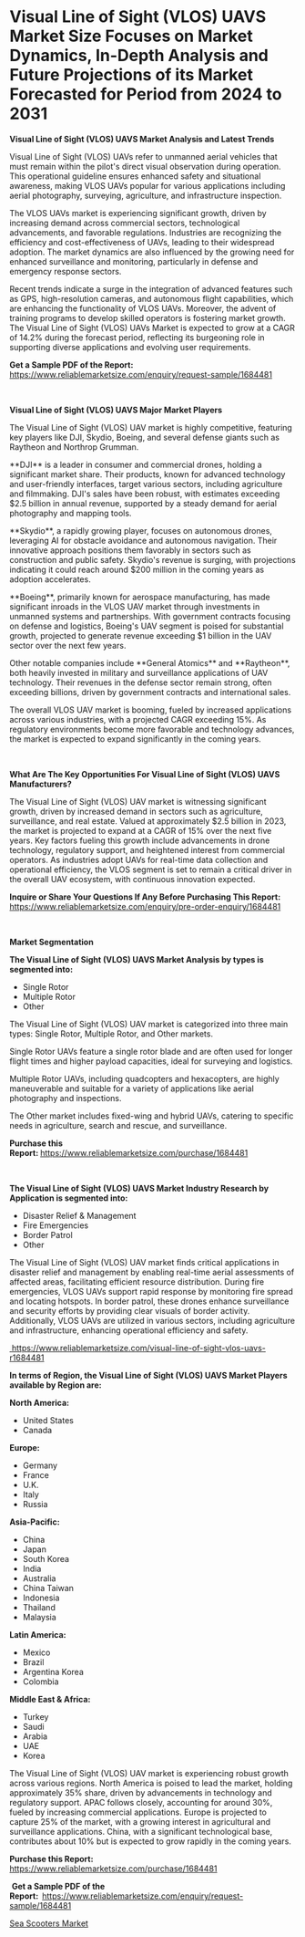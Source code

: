 <p><h1>Visual Line of Sight (VLOS) UAVS Market Size Focuses on Market Dynamics, In-Depth Analysis and Future Projections of its Market Forecasted for Period from 2024 to 2031</h1></p><p><strong>Visual Line of Sight (VLOS) UAVS Market Analysis and Latest Trends</strong></p>
<p><p>Visual Line of Sight (VLOS) UAVs refer to unmanned aerial vehicles that must remain within the pilot's direct visual observation during operation. This operational guideline ensures enhanced safety and situational awareness, making VLOS UAVs popular for various applications including aerial photography, surveying, agriculture, and infrastructure inspection. </p><p>The VLOS UAVs market is experiencing significant growth, driven by increasing demand across commercial sectors, technological advancements, and favorable regulations. Industries are recognizing the efficiency and cost-effectiveness of UAVs, leading to their widespread adoption. The market dynamics are also influenced by the growing need for enhanced surveillance and monitoring, particularly in defense and emergency response sectors.</p><p>Recent trends indicate a surge in the integration of advanced features such as GPS, high-resolution cameras, and autonomous flight capabilities, which are enhancing the functionality of VLOS UAVs. Moreover, the advent of training programs to develop skilled operators is fostering market growth. The Visual Line of Sight (VLOS) UAVs Market is expected to grow at a CAGR of 14.2% during the forecast period, reflecting its burgeoning role in supporting diverse applications and evolving user requirements.</p></p>
<p><strong>Get a Sample PDF of the Report:&nbsp;</strong> <a href="https://www.reliablemarketsize.com/enquiry/request-sample/1684481?utm_campaign=1996&utm_medium=2&utm_source=Github&utm_content=ia&utm_term=30122024&utm_id=visual-line-of-sight-vlos-uavs">https://www.reliablemarketsize.com/enquiry/request-sample/1684481</a></p>
<p>&nbsp;</p>
<p><strong>Visual Line of Sight (VLOS) UAVS Major Market Players</strong></p>
<p><p>The Visual Line of Sight (VLOS) UAV market is highly competitive, featuring key players like DJI, Skydio, Boeing, and several defense giants such as Raytheon and Northrop Grumman. </p><p>**DJI** is a leader in consumer and commercial drones, holding a significant market share. Their products, known for advanced technology and user-friendly interfaces, target various sectors, including agriculture and filmmaking. DJI's sales have been robust, with estimates exceeding $2.5 billion in annual revenue, supported by a steady demand for aerial photography and mapping tools.</p><p>**Skydio**, a rapidly growing player, focuses on autonomous drones, leveraging AI for obstacle avoidance and autonomous navigation. Their innovative approach positions them favorably in sectors such as construction and public safety. Skydio's revenue is surging, with projections indicating it could reach around $200 million in the coming years as adoption accelerates.</p><p>**Boeing**, primarily known for aerospace manufacturing, has made significant inroads in the VLOS UAV market through investments in unmanned systems and partnerships. With government contracts focusing on defense and logistics, Boeing's UAV segment is poised for substantial growth, projected to generate revenue exceeding $1 billion in the UAV sector over the next few years.</p><p>Other notable companies include **General Atomics** and **Raytheon**, both heavily invested in military and surveillance applications of UAV technology. Their revenues in the defense sector remain strong, often exceeding billions, driven by government contracts and international sales.</p><p>The overall VLOS UAV market is booming, fueled by increased applications across various industries, with a projected CAGR exceeding 15%. As regulatory environments become more favorable and technology advances, the market is expected to expand significantly in the coming years.</p></p>
<p>&nbsp;</p>
<p><strong>What Are The Key Opportunities For Visual Line of Sight (VLOS) UAVS Manufacturers?</strong></p>
<p><p>The Visual Line of Sight (VLOS) UAV market is witnessing significant growth, driven by increased demand in sectors such as agriculture, surveillance, and real estate. Valued at approximately $2.5 billion in 2023, the market is projected to expand at a CAGR of 15% over the next five years. Key factors fueling this growth include advancements in drone technology, regulatory support, and heightened interest from commercial operators. As industries adopt UAVs for real-time data collection and operational efficiency, the VLOS segment is set to remain a critical driver in the overall UAV ecosystem, with continuous innovation expected.</p></p>
<p><strong>Inquire or Share Your Questions If Any Before Purchasing This Report:</strong> <a href="https://www.reliablemarketsize.com/enquiry/pre-order-enquiry/1684481?utm_campaign=1996&utm_medium=2&utm_source=Github&utm_content=ia&utm_term=30122024&utm_id=visual-line-of-sight-vlos-uavs">https://www.reliablemarketsize.com/enquiry/pre-order-enquiry/1684481</a></p>
<p>&nbsp;</p>
<p><strong>Market Segmentation</strong></p>
<p><strong>The Visual Line of Sight (VLOS) UAVS Market Analysis by types is segmented into:</strong></p>
<p><ul><li>Single Rotor</li><li>Multiple Rotor</li><li>Other</li></ul></p>
<p><p>The Visual Line of Sight (VLOS) UAV market is categorized into three main types: Single Rotor, Multiple Rotor, and Other markets. </p><p>Single Rotor UAVs feature a single rotor blade and are often used for longer flight times and higher payload capacities, ideal for surveying and logistics. </p><p>Multiple Rotor UAVs, including quadcopters and hexacopters, are highly maneuverable and suitable for a variety of applications like aerial photography and inspections. </p><p>The Other market includes fixed-wing and hybrid UAVs, catering to specific needs in agriculture, search and rescue, and surveillance.</p></p>
<p><strong>Purchase this Report:&nbsp;</strong><a href="https://www.reliablemarketsize.com/purchase/1684481?utm_campaign=1996&utm_medium=2&utm_source=Github&utm_content=ia&utm_term=30122024&utm_id=visual-line-of-sight-vlos-uavs">https://www.reliablemarketsize.com/purchase/1684481</a></p>
<p>&nbsp;</p>
<p><strong>The Visual Line of Sight (VLOS) UAVS Market Industry Research by Application is segmented into:</strong></p>
<p><ul><li>Disaster Relief & Management</li><li>Fire Emergencies</li><li>Border Patrol</li><li>Other</li></ul></p>
<p><p>The Visual Line of Sight (VLOS) UAV market finds critical applications in disaster relief and management by enabling real-time aerial assessments of affected areas, facilitating efficient resource distribution. During fire emergencies, VLOS UAVs support rapid response by monitoring fire spread and locating hotspots. In border patrol, these drones enhance surveillance and security efforts by providing clear visuals of border activity. Additionally, VLOS UAVs are utilized in various sectors, including agriculture and infrastructure, enhancing operational efficiency and safety.</p></p>
<p><a href="https://www.reliablemarketsize.com/visual-line-of-sight-vlos-uavs-r1684481?utm_campaign=1996&utm_medium=2&utm_source=Github&utm_content=ia&utm_term=30122024&utm_id=visual-line-of-sight-vlos-uavs">&nbsp;https://www.reliablemarketsize.com/visual-line-of-sight-vlos-uavs-r1684481</a></p>
<p><strong>In terms of Region, the Visual Line of Sight (VLOS) UAVS Market Players available by Region are:</strong></p>
<p>
    <p> <strong> North America: </strong>
        <ul>
            <li>United States</li>
            <li>Canada</li>
        </ul>
        </p> 
    <p> <strong> Europe: </strong>
        <ul>
            <li>Germany</li>
            <li>France</li>
            <li>U.K.</li>
            <li>Italy</li>
            <li>Russia</li>
        </ul>
        </p> 
    <p> <strong> Asia-Pacific: </strong>
        <ul>
            <li>China</li>
            <li>Japan</li>
            <li>South Korea</li>
            <li>India</li>
            <li>Australia</li>
            <li>China Taiwan</li>
            <li>Indonesia</li>
            <li>Thailand</li>
            <li>Malaysia</li>
        </ul>
        </p> 
    <p> <strong> Latin America: </strong>
        <ul>
            <li>Mexico</li>
            <li>Brazil</li>
            <li>Argentina Korea</li>
            <li>Colombia</li>
        </ul>
        </p> 
    <p> <strong> Middle East & Africa: </strong>
        <ul>
            <li>Turkey</li>
            <li>Saudi</li>
            <li>Arabia</li>
            <li>UAE</li>
            <li>Korea</li>
        </ul>
    </p>
    </p>
<p><p>The Visual Line of Sight (VLOS) UAV market is experiencing robust growth across various regions. North America is poised to lead the market, holding approximately 35% share, driven by advancements in technology and regulatory support. APAC follows closely, accounting for around 30%, fueled by increasing commercial applications. Europe is projected to capture 25% of the market, with a growing interest in agricultural and surveillance applications. China, with a significant technological base, contributes about 10% but is expected to grow rapidly in the coming years.</p></p>
<p><strong>Purchase this Report: </strong><a href="https://www.reliablemarketsize.com/purchase/1684481?utm_campaign=1996&utm_medium=2&utm_source=Github&utm_content=ia&utm_term=30122024&utm_id=visual-line-of-sight-vlos-uavs">https://www.reliablemarketsize.com/purchase/1684481</a></p>
<p>&nbsp;<strong>Get a Sample PDF of the Report:&nbsp;&nbsp;</strong><a href="https://www.reliablemarketsize.com/enquiry/request-sample/1684481?utm_campaign=1996&utm_medium=2&utm_source=Github&utm_content=ia&utm_term=30122024&utm_id=visual-line-of-sight-vlos-uavs">https://www.reliablemarketsize.com/enquiry/request-sample/1684481</a></p>
<p><strong></strong></p>
<p><p><a href="https://github.com/XavierTyler76/Market-Research-Report-List-1/blob/main/sea-scooters-market.md?utm_campaign=1996&utm_medium=2&utm_source=Github&utm_content=ia&utm_term=30122024&utm_id=visual-line-of-sight-vlos-uavs">Sea Scooters Market</a></p></p>